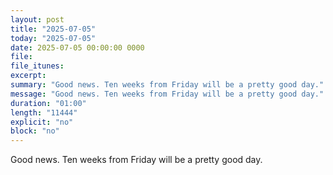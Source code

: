 ```yaml
---
layout: post
title: "2025-07-05"
today: "2025-07-05"
date: 2025-07-05 00:00:00 0000
file:
file_itunes:
excerpt:
summary: "Good news. Ten weeks from Friday will be a pretty good day."
message: "Good news. Ten weeks from Friday will be a pretty good day."
duration: "01:00"
length: "11444"
explicit: "no"
block: "no"
---
```

Good news. Ten weeks from Friday will be a pretty good day.

